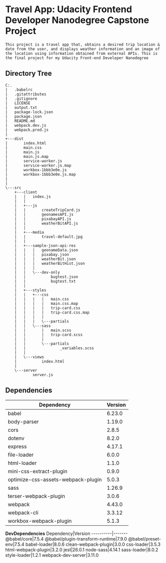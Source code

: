 # Travel App: Udacity Frontend Developer Nanodegree Capstone Project
    This project is a travel app that, obtains a desired trip location & date from the user, and displays weather information and an image of the location using information obtained from external APIs. This is the final project for my Udacity Front-end Developer Nanodegree

## Directory Tree

```
C:.
|   .babelrc
|   .gitattributes
|   .gitignore
|   LICENSE
|   output.txt
|   package-lock.json
|   package.json
|   README.md
|   webpack.dev.js
|   webpack.prod.js
|   
+---dist
|       index.html
|       main.css
|       main.js
|       main.js.map
|       service-worker.js
|       service-worker.js.map
|       workbox-1bbb3e0e.js
|       workbox-1bbb3e0e.js.map
|   
|                   
\---src
    +---client
    |   |   index.js
    |   |   
    |   +---js
    |   |       createTripCard.js
    |   |       geonamesAPI.js
    |   |       pixabayAPI.js
    |   |       weatherBitAPI.js
    |   |       
    |   +---media
    |   |       travel-default.jpg
    |   |       
    |   +---sample-json-api-res
    |   |   |   geonameData.json
    |   |   |   pixabay.json
    |   |   |   weatherBit.json
    |   |   |   weatherBitHist.json
    |   |   |   
    |   |   \---dev-only
    |   |           bugtest.json
    |   |           bugtest.txt
    |   |           
    |   +---styles
    |   |   +---css
    |   |   |   |   main.css
    |   |   |   |   main.css.map
    |   |   |   |   trip-card.css
    |   |   |   |   trip-card.css.map
    |   |   |   |   
    |   |   |   \---partials
    |   |   \---sass
    |   |       |   main.scss
    |   |       |   trip-card.scss
    |   |       |   
    |   |       \---partials
    |   |               _variables.scss
    |   |               
    |   \---views
    |           index.html
    |           
    \---server
            server.js
```

## Dependencies

Dependency|Version
----------|-------
babel     |6.23.0
body-parser|1.19.0
cors|2.8.5
dotenv|8.2.0
express|4.17.1
file-loader|6.0.0
html-loader|1.1.0
mini-css-extract-plugin|0.9.0
optimize-css-assets-webpack-plugin|5.0.3
sass|1.26.9
terser-webpack-plugin|3.0.6
webpack|4.43.0
webpack-cli|3.3.12
workbox-webpack-plugin|5.1.3

**DevDependencies**
Dependency|Version
----------|-------
@babel/core|7.5.4
@babel/plugin-transform-runtime|7.9.0
@babel/preset-env|7.5.4
babel-loader|8.0.6
clean-webpack-plugin|3.0.0
css-loader|3.5.3
html-webpack-plugin|3.2.0
jest|26.0.1
node-sass|4.14.1
sass-loader|8.0.2
style-loader|1.2.1
webpack-dev-server|3.11.0